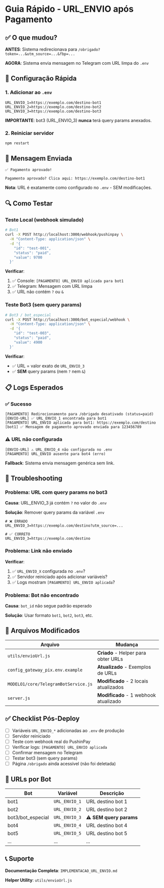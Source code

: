 # Guia Rápido - URL_ENVIO após Pagamento

## ✅ O que mudou?

**ANTES**: Sistema redirecionava para `/obrigado?token=...&utm_source=...&fbp=...`

**AGORA**: Sistema envia mensagem no Telegram com URL limpa do `.env`

## 🔧 Configuração Rápida

### 1. Adicionar ao `.env`

```env
URL_ENVIO_1=https://exemplo.com/destino-bot1
URL_ENVIO_2=https://exemplo.com/destino-bot2
URL_ENVIO_3=https://exemplo.com/destino-bot3
```

**IMPORTANTE**: bot3 (URL_ENVIO_3) **nunca** terá query params anexados.

### 2. Reiniciar servidor

```bash
npm restart
```

## 📱 Mensagem Enviada

```
✅ Pagamento aprovado!

Pagamento aprovado? Clica aqui: https://exemplo.com/destino-bot1
```

**Nota**: URL é exatamente como configurado no `.env` - SEM modificações.

## 🔍 Como Testar

### Teste Local (webhook simulado)

```bash
# Bot1
curl -X POST http://localhost:3000/webhook/pushinpay \
  -H "Content-Type: application/json" \
  -d '{
    "id": "test-001",
    "status": "paid",
    "value": 9700
  }'
```

**Verificar**:
1. ✅ Console: `[PAGAMENTO] URL_ENVIO aplicada para bot1`
2. ✅ Telegram: Mensagem com URL limpa
3. ✅ URL não contém `?` ou `&`

### Teste Bot3 (sem query params)

```bash
# Bot3 / bot_especial
curl -X POST http://localhost:3000/bot_especial/webhook \
  -H "Content-Type: application/json" \
  -d '{
    "id": "test-003",
    "status": "paid",
    "value": 4900
  }'
```

**Verificar**:
- ✅ URL = valor exato de `URL_ENVIO_3`
- ✅ **SEM** query params (nem `?` nem `&`)

## 📋 Logs Esperados

### ✅ Sucesso

```
[PAGAMENTO] Redirecionamento para /obrigado desativado (status=paid)
[ENVIO-URL] ✅ URL_ENVIO_1 encontrada para bot1
[PAGAMENTO] URL_ENVIO aplicada para bot1: https://exemplo.com/destino
[bot1] ✅ Mensagem de pagamento aprovado enviada para 123456789
```

### ⚠️ URL não configurada

```
[ENVIO-URL] ⚠️ URL_ENVIO_4 não configurada no .env
[PAGAMENTO] URL_ENVIO ausente para bot4 (erro)
```

**Fallback**: Sistema envia mensagem genérica sem link.

## 🚨 Troubleshooting

### Problema: URL com query params no bot3

**Causa**: URL_ENVIO_3 já contém `?` no valor do `.env`

**Solução**: Remover query params da variável `.env`

```env
# ❌ ERRADO
URL_ENVIO_3=https://exemplo.com/destino?utm_source=...

# ✅ CORRETO
URL_ENVIO_3=https://exemplo.com/destino
```

### Problema: Link não enviado

**Verificar**:
1. ✅ `URL_ENVIO_X` configurada no `.env`?
2. ✅ Servidor reiniciado após adicionar variáveis?
3. ✅ Logs mostram `[PAGAMENTO] URL_ENVIO aplicada`?

### Problema: Bot não encontrado

**Causa**: `bot_id` não segue padrão esperado

**Solução**: Usar formato `bot1`, `bot2`, `bot3`, etc.

## 📍 Arquivos Modificados

| Arquivo | Mudança |
|---------|---------|
| `utils/envioUrl.js` | **Criado** - Helper para obter URLs |
| `config_gateway_pix.env.example` | **Atualizado** - Exemplos de URLs |
| `MODELO1/core/TelegramBotService.js` | **Modificado** - 2 locais atualizados |
| `server.js` | **Modificado** - 1 webhook atualizado |

## ✅ Checklist Pós-Deploy

- [ ] Variáveis `URL_ENVIO_*` adicionadas ao `.env` de produção
- [ ] Servidor reiniciado
- [ ] Teste com webhook real do PushinPay
- [ ] Verificar logs: `[PAGAMENTO] URL_ENVIO aplicada`
- [ ] Confirmar mensagem no Telegram
- [ ] Testar bot3 (sem query params)
- [ ] Página `/obrigado` ainda acessível (não foi deletada)

## 🎯 URLs por Bot

| Bot | Variável | Descrição |
|-----|----------|-----------|
| bot1 | `URL_ENVIO_1` | URL destino bot 1 |
| bot2 | `URL_ENVIO_2` | URL destino bot 2 |
| bot3/bot_especial | `URL_ENVIO_3` | ⚠️ **SEM query params** |
| bot4 | `URL_ENVIO_4` | URL destino bot 4 |
| bot5 | `URL_ENVIO_5` | URL destino bot 5 |
| ... | ... | ... |

## 📞 Suporte

**Documentação Completa**: `IMPLEMENTACAO_URL_ENVIO.md`

**Helper Utility**: `utils/envioUrl.js`